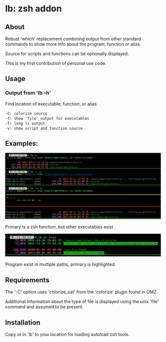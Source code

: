 # lb: zsh addon

## About
Robust 'which' replacement combining output from other
standard commands to show more info about the program, function
or alias.

Source for scripts and functions can be optionally displayed.

This is my first contribution of personal use code.

## Usage
### Output from 'lb -h'

Find location of executable, function, or alias

	-C: colorize source
	-f: show 'file' output for executables
	-l: long ls output
	-v: show script and function source

## Examples:
![lb-ls](img/lb-ls.png)

Primary is a zsh function, but other executables exist

![lb-prog](img/lb-prog.png)

Program exist in multiple paths, primary is highlighted

## Requirements

The '-C' option uses 'colorize_cat' from the 'colorize' plugin found in OMZ.

Additional information about the type of file is displayed using the unix
'file' command and assumed to be present.

## Installation
Copy or ln 'lb' to your location for loading autoload zsh tools.
